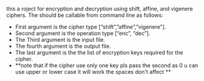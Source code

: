 this a roject for encryption and decryption using shift, affine, and
vigenere ciphers.
The should be callable from command line as follows:
- First argument is the cipher type [“shift”,”affine”,”vigenere”].
- Second argument is the operation type [“enc”, “dec”].
- The Third argument is the input file.
- The fourth argument is the output file.
- The last argument is the the list of encryption keys required for the cipher.
- **note that if the cipher use only one key pls pass the second as 0 u can use upper or lower case it will work the spaces don't affect **
